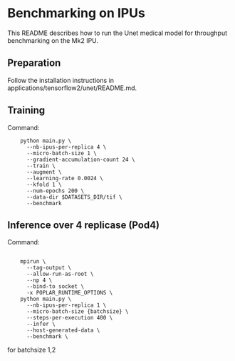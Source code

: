 # Benchmarking on IPUs

This README describes how to run the Unet medical model for throughput benchmarking on the Mk2 IPU.


## Preparation

Follow the installation instructions in applications/tensorflow2/unet/README.md.

## Training

Command:
```console
    python main.py \
      --nb-ipus-per-replica 4 \
      --micro-batch-size 1 \
      --gradient-accumulation-count 24 \
      --train \
      --augment \
      --learning-rate 0.0024 \
      --kfold 1 \
      --num-epochs 200 \
      --data-dir $DATASETS_DIR/tif \
      --benchmark
```

## Inference over 4 replicase (Pod4)

Command:
```console

    mpirun \
      --tag-output \
      --allow-run-as-root \
      --np 4 \
      --bind-to socket \
      -x POPLAR_RUNTIME_OPTIONS \
    python main.py \
      --nb-ipus-per-replica 1 \
      --micro-batch-size {batchsize} \
      --steps-per-execution 400 \
      --infer \
      --host-generated-data \
      --benchmark \
```

for batchsize 1,2
